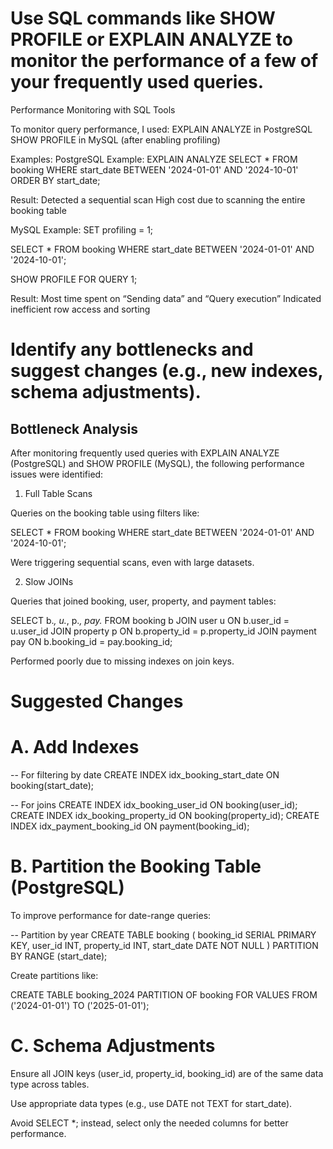 # Use SQL commands like SHOW PROFILE or EXPLAIN ANALYZE to monitor the performance of a few of your frequently used queries.

Performance Monitoring with SQL Tools

To monitor query performance, I used:
EXPLAIN ANALYZE in PostgreSQL
SHOW PROFILE in MySQL (after enabling profiling)

Examples:
PostgreSQL Example:
EXPLAIN ANALYZE
SELECT *
FROM booking
WHERE start_date BETWEEN '2024-01-01' AND '2024-10-01'
ORDER BY start_date;

Result:
Detected a sequential scan
High cost due to scanning the entire booking table


MySQL Example:
SET profiling = 1;

SELECT *
FROM booking
WHERE start_date BETWEEN '2024-01-01' AND '2024-10-01';

SHOW PROFILE FOR QUERY 1;


Result:
Most time spent on “Sending data” and “Query execution”
Indicated inefficient row access and sorting


# Identify any bottlenecks and suggest changes (e.g., new indexes, schema adjustments).

## Bottleneck Analysis

After monitoring frequently used queries with EXPLAIN ANALYZE (PostgreSQL) and SHOW PROFILE (MySQL), the following performance issues were identified:

1. Full Table Scans

Queries on the booking table using filters like:

SELECT * FROM booking WHERE start_date BETWEEN '2024-01-01' AND '2024-10-01';


Were triggering sequential scans, even with large datasets.

2. Slow JOINs

Queries that joined booking, user, property, and payment tables:

SELECT b.*, u.*, p.*, pay.*
FROM booking b
JOIN user u ON b.user_id = u.user_id
JOIN property p ON b.property_id = p.property_id
JOIN payment pay ON b.booking_id = pay.booking_id;


Performed poorly due to missing indexes on join keys.

# Suggested Changes
# A. Add Indexes
-- For filtering by date
CREATE INDEX idx_booking_start_date ON booking(start_date);

-- For joins
CREATE INDEX idx_booking_user_id ON booking(user_id);
CREATE INDEX idx_booking_property_id ON booking(property_id);
CREATE INDEX idx_payment_booking_id ON payment(booking_id);

# B. Partition the Booking Table (PostgreSQL)

To improve performance for date-range queries:

-- Partition by year
CREATE TABLE booking (
  booking_id SERIAL PRIMARY KEY,
  user_id INT,
  property_id INT,
  start_date DATE NOT NULL
) PARTITION BY RANGE (start_date);


Create partitions like:

CREATE TABLE booking_2024 PARTITION OF booking
FOR VALUES FROM ('2024-01-01') TO ('2025-01-01');

# C. Schema Adjustments

Ensure all JOIN keys (user_id, property_id, booking_id) are of the same data type across tables.

Use appropriate data types (e.g., use DATE not TEXT for start_date).

Avoid SELECT *; instead, select only the needed columns for better performance.

